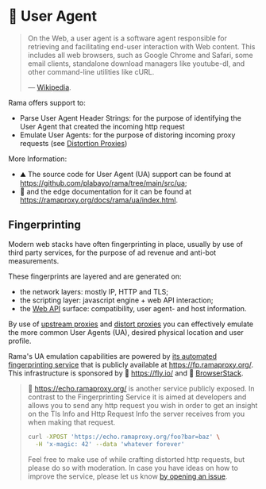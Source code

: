 # 👤 User Agent

> On the Web, a user agent is a software agent responsible for retrieving and
> facilitating end-user interaction with Web content. This includes all web browsers,
> such as Google Chrome and Safari, some email clients, standalone download managers
> like youtube-dl, and other command-line utilities like cURL.
>
> — [Wikipedia](https://en.wikipedia.org/wiki/User_agent).

Rama offers support to:

* Parse User Agent Header Strings: for the purpose of identifying the User Agent that created the incoming http request
* Emulate User Agents: for the purpose of distoring incoming proxy requests (see [Distortion Proxies](../proxies/distort.md))

More Information:

* ⛰️ The source code for User Agent (UA) support can be found at <https://github.com/plabayo/rama/tree/main/src/ua>;
* 📖 and the edge documentation for it can be found at <https://ramaproxy.org/docs/rama/ua/index.html>.

## Fingerprinting

Modern web stacks have often fingerprinting in place, usually by use of third party services, for the purpose of ad revenue and anti-bot measurements.

These fingerprints are layered and are generated on:

- the network layers: mostly IP, HTTP and TLS;
- the scripting layer: javascript engine + web API interaction;
- the [Web API](https://developer.mozilla.org/en-US/docs/Web/API) surface: compatibility, user agent- and host information.

By use of [upstream proxies](https://ramaproxy.org/docs/rama/proxy/trait.ProxyDB.html) and [distort proxies](../proxies/distort.md) you can effectively emulate the more common User Agents (UA), desired physical location and user profile.

Rama's UA emulation capabilities are powered by [its automated fingerprinting service](https://github.com/plabayo/rama/blob/main/rama-fp/browserstack/main.py) that is publicly available at <https://fp.ramaproxy.org/>. This infrastructure is sponsored by 💖 <https://fly.io/> and 💖 [BrowserStack](https://browserstack.com).

> 🔁 <https://echo.ramaproxy.org/> is another service publicly exposed.
> In contrast to the Fingerprinting Service it is aimed at developers
> and allows you to send any http request you wish in order to get an insight
> on the Tls Info and Http Request Info the server receives
> from you when making that request.
>
> ```bash
> curl -XPOST 'https://echo.ramaproxy.org/foo?bar=baz' \
>   -H 'x-magic: 42' --data 'whatever forever'
> ```
>
> Feel free to make use of while crafting distorted http requests,
> but please do so with moderation. In case you have ideas on how to improve
> the service, please let us know [by opening an issue](https://github.com/plabayo/rama/issues).
